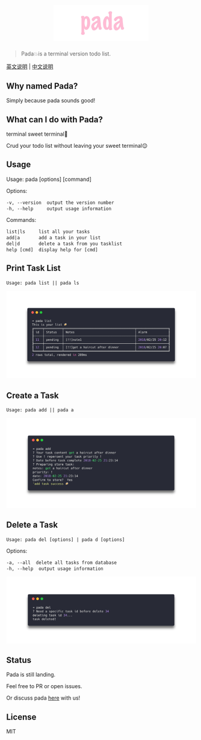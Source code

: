 <h1 align="center">
  <img width="320" style="width: 50%" src="https://github.com/haowen737/pada/blob/master/docs/pada-banner.jpg?raw=true">
</h1>

> Pada💥is a terminal version todo list.

[英文说明](https://github.com/hoawen737/pada/tree/master/README.md) | [中文说明](https://github.com/hoawen737/pada/tree/master/docs/README-zh.md)

## Why named Pada?

Simply because pada sounds good!

## What can I do with Pada?

terminal sweet terminal📮

Crud your todo list without leaving your sweet terminal😌

## Usage

  Usage: pada [options] [command]


  Options:

    -v, --version  output the version number
    -h, --help     output usage information


  Commands:

    list|ls     list all your tasks
    add|a       add a task in your list
    del|d       delete a task from you tasklist
    help [cmd]  display help for [cmd]

## Print Task List

    Usage: pada list || pada ls

<!-- [pada-list](./docs/pada-list.png) -->
<p align="center"><img src="https://github.com/haowen737/pada/blob/master/docs/pada-list.png?raw=true"></p>

## Create a Task

    Usage: pada add || pada a


<!-- [pada-add](./docs/pada-add.png) -->
<p align="center"><img src="https://github.com/haowen737/pada/blob/master/docs/pada-add.png?raw=true"></p>

## Delete a Task

    Usage: pada del [options] | pada d [options]


  Options:

    -a, --all  delete all tasks from database
    -h, --help  output usage information

<!-- [pada-add](./docs/pada-del.png) -->
<p align="center"><img src="https://github.com/haowen737/pada/blob/master/docs/pada-del.png?raw=true"></p>

## Status

Pada is still landing.

Feel free to PR or open issues.

Or discuss pada [here](https://discord.gg/GNJNF) with us!

## License

MIT
